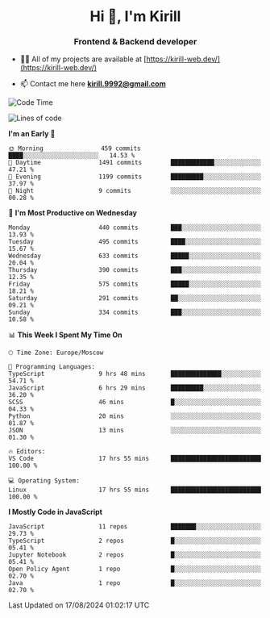 <h1 align="center">Hi 👋, I'm Kirill</h1>
<h3 align="center">Frontend & Backend developer</h3>

- 👨‍💻 All of my projects are available at [https://kirill-web.dev/](https://kirill-web.dev/)

- 📫 Contact me here **kirill.9992@gmail.com**











<!--START_SECTION:waka-->
![Code Time](http://img.shields.io/badge/Code%20Time-1%2C936%20hrs%2043%20mins-blue)

![Lines of code](https://img.shields.io/badge/From%20Hello%20World%20I%27ve%20Written-3.9%20million%20lines%20of%20code-blue)

**I'm an Early 🐤** 

```text
🌞 Morning                459 commits         ████░░░░░░░░░░░░░░░░░░░░░   14.53 % 
🌆 Daytime                1491 commits        ████████████░░░░░░░░░░░░░   47.21 % 
🌃 Evening                1199 commits        █████████░░░░░░░░░░░░░░░░   37.97 % 
🌙 Night                  9 commits           ░░░░░░░░░░░░░░░░░░░░░░░░░   00.28 % 
```
📅 **I'm Most Productive on Wednesday** 

```text
Monday                   440 commits         ███░░░░░░░░░░░░░░░░░░░░░░   13.93 % 
Tuesday                  495 commits         ████░░░░░░░░░░░░░░░░░░░░░   15.67 % 
Wednesday                633 commits         █████░░░░░░░░░░░░░░░░░░░░   20.04 % 
Thursday                 390 commits         ███░░░░░░░░░░░░░░░░░░░░░░   12.35 % 
Friday                   575 commits         █████░░░░░░░░░░░░░░░░░░░░   18.21 % 
Saturday                 291 commits         ██░░░░░░░░░░░░░░░░░░░░░░░   09.21 % 
Sunday                   334 commits         ███░░░░░░░░░░░░░░░░░░░░░░   10.58 % 
```


📊 **This Week I Spent My Time On** 

```text
🕑︎ Time Zone: Europe/Moscow

💬 Programming Languages: 
TypeScript               9 hrs 48 mins       ██████████████░░░░░░░░░░░   54.71 % 
JavaScript               6 hrs 29 mins       █████████░░░░░░░░░░░░░░░░   36.20 % 
SCSS                     46 mins             █░░░░░░░░░░░░░░░░░░░░░░░░   04.33 % 
Python                   20 mins             ░░░░░░░░░░░░░░░░░░░░░░░░░   01.87 % 
JSON                     13 mins             ░░░░░░░░░░░░░░░░░░░░░░░░░   01.30 % 

🔥 Editors: 
VS Code                  17 hrs 55 mins      █████████████████████████   100.00 % 

💻 Operating System: 
Linux                    17 hrs 55 mins      █████████████████████████   100.00 % 
```

**I Mostly Code in JavaScript** 

```text
JavaScript               11 repos            ███████░░░░░░░░░░░░░░░░░░   29.73 % 
TypeScript               2 repos             █░░░░░░░░░░░░░░░░░░░░░░░░   05.41 % 
Jupyter Notebook         2 repos             █░░░░░░░░░░░░░░░░░░░░░░░░   05.41 % 
Open Policy Agent        1 repo              █░░░░░░░░░░░░░░░░░░░░░░░░   02.70 % 
Java                     1 repo              █░░░░░░░░░░░░░░░░░░░░░░░░   02.70 % 
```




 Last Updated on 17/08/2024 01:02:17 UTC
<!--END_SECTION:waka-->
